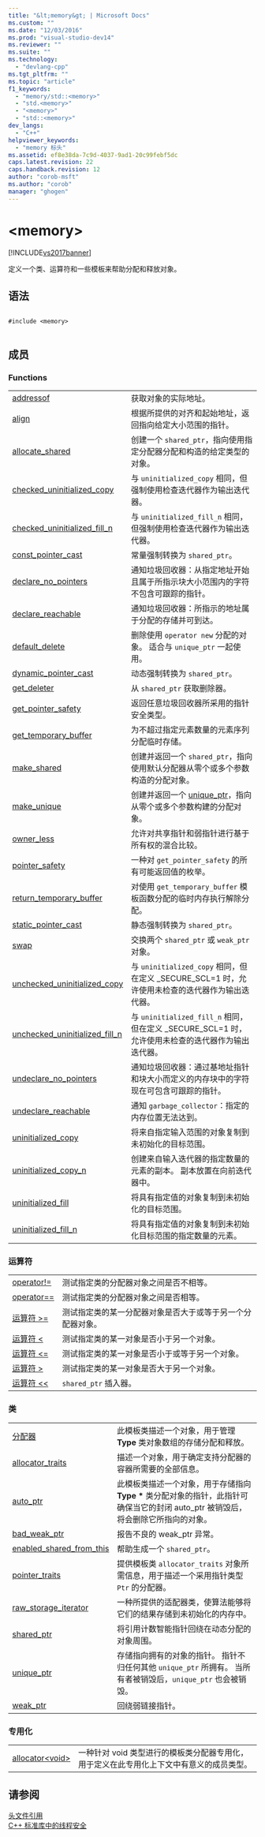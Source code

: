 ```yaml
---
title: "&lt;memory&gt; | Microsoft Docs"
ms.custom: ""
ms.date: "12/03/2016"
ms.prod: "visual-studio-dev14"
ms.reviewer: ""
ms.suite: ""
ms.technology: 
  - "devlang-cpp"
ms.tgt_pltfrm: ""
ms.topic: "article"
f1_keywords: 
  - "memory/std::<memory>"
  - "std.<memory>"
  - "<memory>"
  - "std::<memory>"
dev_langs: 
  - "C++"
helpviewer_keywords: 
  - "memory 标头"
ms.assetid: ef8e38da-7c9d-4037-9ad1-20c99febf5dc
caps.latest.revision: 22
caps.handback.revision: 12
author: "corob-msft"
ms.author: "corob"
manager: "ghogen"
---
```

# &lt;memory&gt;
[!INCLUDE[vs2017banner](../assembler/inline/includes/vs2017banner.md)]

定义一个类、运算符和一些模板来帮助分配和释放对象。  
  
## 语法  
  
```  
  
#include <memory>  
  
```  
  
## 成员  
  
### Functions  
  
|||  
|-|-|  
|[addressof](../Topic/addressof.md)|获取对象的实际地址。|  
|[align](../Topic/align.md)|根据所提供的对齐和起始地址，返回指向给定大小范围的指针。|  
|[allocate\_shared](../Topic/allocate_shared.md)|创建一个 `shared_ptr`，指向使用指定分配器分配和构造的给定类型的对象。|  
|[checked\_uninitialized\_copy](../misc/checked-uninitialized-copy.md)|与 `uninitialized_copy` 相同，但强制使用检查迭代器作为输出迭代器。|  
|[checked\_uninitialized\_fill\_n](../misc/checked-uninitialized-fill-n.md)|与 `uninitialized_fill_n` 相同，但强制使用检查迭代器作为输出迭代器。|  
|[const\_pointer\_cast](../Topic/const_pointer_cast.md)|常量强制转换为 `shared_ptr`。|  
|[declare\_no\_pointers](../Topic/declare_no_pointers.md)|通知垃圾回收器：从指定地址开始且属于所指示块大小范围内的字符不包含可跟踪的指针。|  
|[declare\_reachable](../Topic/declare_reachable.md)|通知垃圾回收器：所指示的地址属于分配的存储并可到达。|  
|[default\_delete](../Topic/default_delete.md)|删除使用 `operator new` 分配的对象。  适合与 `unique_ptr` 一起使用。|  
|[dynamic\_pointer\_cast](../Topic/dynamic_pointer_cast.md)|动态强制转换为 `shared_ptr`。|  
|[get\_deleter](../Topic/get_deleter%20Function.md)|从 `shared_ptr` 获取删除器。|  
|[get\_pointer\_safety](../Topic/get_pointer_safety.md)|返回任意垃圾回收器所采用的指针安全类型。|  
|[get\_temporary\_buffer](../Topic/get_temporary_buffer.md)|为不超过指定元素数量的元素序列分配临时存储。|  
|[make\_shared](../Topic/make_shared%20\(%3Cmemory%3E\).md)|创建并返回一个 `shared_ptr`，指向使用默认分配器从零个或多个参数构造的分配对象。|  
|[make\_unique](../Topic/make_unique.md)|创建并返回一个 [unique\_ptr](../standard-library/unique-ptr-class.md)，指向从零个或多个参数构建的分配对象。|  
|[owner\_less](../Topic/owner_less.md)|允许对共享指针和弱指针进行基于所有权的混合比较。|  
|[pointer\_safety](../Topic/pointer_safety%20Enumeration.md)|一种对 `get_pointer_safety` 的所有可能返回值的枚举。|  
|[return\_temporary\_buffer](../Topic/return_temporary_buffer.md)|对使用 `get_temporary_buffer` 模板函数分配的临时内存执行解除分配。|  
|[static\_pointer\_cast](../Topic/static_pointer_cast.md)|静态强制转换为 `shared_ptr`。|  
|[swap](../Topic/swap%20\(C++%20Standard%20Library\).md)|交换两个 `shared_ptr` 或 `weak_ptr` 对象。|  
|[unchecked\_uninitialized\_copy](../misc/unchecked-uninitialized-copy.md)|与 `uninitialized_copy` 相同，但在定义 \_SECURE\_SCL\=1 时，允许使用未检查的迭代器作为输出迭代器。|  
|[unchecked\_uninitialized\_fill\_n](../misc/unchecked-uninitialized-fill-n.md)|与 `uninitialized_fill_n` 相同，但在定义 \_SECURE\_SCL\=1 时，允许使用未检查的迭代器作为输出迭代器。|  
|[undeclare\_no\_pointers](../Topic/undeclare_no_pointers.md)|通知垃圾回收器：通过基地址指针和块大小而定义的内存块中的字符现在可包含可跟踪的指针。|  
|[undeclare\_reachable](../Topic/undeclare_reachable.md)|通知 `garbage_collector`：指定的内存位置无法达到。|  
|[uninitialized\_copy](../Topic/uninitialized_copy.md)|将来自指定输入范围的对象复制到未初始化的目标范围。|  
|[uninitialized\_copy\_n](../Topic/uninitialized_copy_n.md)|创建来自输入迭代器的指定数量的元素的副本。  副本放置在向前迭代器中。|  
|[uninitialized\_fill](../Topic/uninitialized_fill.md)|将具有指定值的对象复制到未初始化的目标范围。|  
|[uninitialized\_fill\_n](../Topic/uninitialized_fill_n.md)|将具有指定值的对象复制到未初始化目标范围的指定数量的元素。|  
  
### 运算符  
  
|||  
|-|-|  
|[operator\!\=](../Topic/operator!=%20\(%3Cmemory%3E\).md)|测试指定类的分配器对象之间是否不相等。|  
|[operator\=\=](../Topic/operator==%20\(%3Cmemory%3E\).md)|测试指定类的分配器对象之间是否相等。|  
|[运算符 \>\=](../Topic/operator%3E=%20\(%3Cmemory%3E\).md)|测试指定类的某一分配器对象是否大于或等于另一个分配器对象。|  
|[运算符 \<](../Topic/operator%3C%20\(%3Cmemory%3E\).md)|测试指定类的某一对象是否小于另一个对象。|  
|[运算符 \<\=](../Topic/operator%3C=%20\(%3Cmemory%3E\).md)|测试指定类的某一对象是否小于或等于另一个对象。|  
|[运算符 \>](../Topic/operator%3E%20\(%3Cmemory%3E\).md)|测试指定类的某一对象是否大于另一个对象。|  
|[运算符 \<\<](../Topic/operator%3C%3C%20\(%3Cmemory%3E\).md)|`shared_ptr` 插入器。|  
  
### 类  
  
|||  
|-|-|  
|[分配器](../standard-library/allocator-class.md)|此模板类描述一个对象，用于管理 **Type** 类对象数组的存储分配和释放。|  
|[allocator\_traits](../standard-library/allocator-traits-class.md)|描述一个对象，用于确定支持分配器的容器所需要的全部信息。|  
|[auto\_ptr](../standard-library/auto-ptr-class.md)|此模板类描述一个对象，用于存储指向 **Type \*** 类分配对象的指针，此指针可确保当它的封闭 auto\_ptr 被销毁后，将会删除它所指向的对象。|  
|[bad\_weak\_ptr](../standard-library/bad-weak-ptr-class.md)|报告不良的 weak\_ptr 异常。|  
|[enabled\_shared\_from\_this](../standard-library/enable-shared-from-this-class.md)|帮助生成一个 `shared_ptr`。|  
|[pointer\_traits](../standard-library/pointer-traits-struct.md)|提供模板类 `allocator_traits` 对象所需信息，用于描述一个采用指针类型 `Ptr` 的分配器。|  
|[raw\_storage\_iterator](../standard-library/raw-storage-iterator-class.md)|一种所提供的适配器类，使算法能够将它们的结果存储到未初始化的内存中。|  
|[shared\_ptr](../standard-library/shared-ptr-class.md)|将引用计数智能指针回绕在动态分配的对象周围。|  
|[unique\_ptr](../standard-library/unique-ptr-class.md)|存储指向拥有的对象的指针。  指针不归任何其他 `unique_ptr` 所拥有。  当所有者被销毁后，`unique_ptr` 也会被销毁。|  
|[weak\_ptr](../standard-library/weak-ptr-class.md)|回绕弱链接指针。|  
  
### 专用化  
  
|||  
|-|-|  
|[allocator\<void\>](../standard-library/allocator-void-class.md)|一种针对 void 类型进行的模板类分配器专用化，用于定义在此专用化上下文中有意义的成员类型。|  
  
## 请参阅  
 [头文件引用](../standard-library/cpp-standard-library-header-files.md)   
 [C\+\+ 标准库中的线程安全](../standard-library/thread-safety-in-the-cpp-standard-library.md)